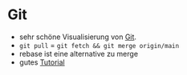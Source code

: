 # Git

- sehr schöne Visualisierung von [Git][gitvis].
- `git pull` = `git fetch && git merge origin/main`
- rebase ist eine alternative zu merge
- gutes [Tutorial][]

[gitvis]: https://git-school.github.io/visualizing-git/
[tutorial]: https://learngitbranching.js.org/